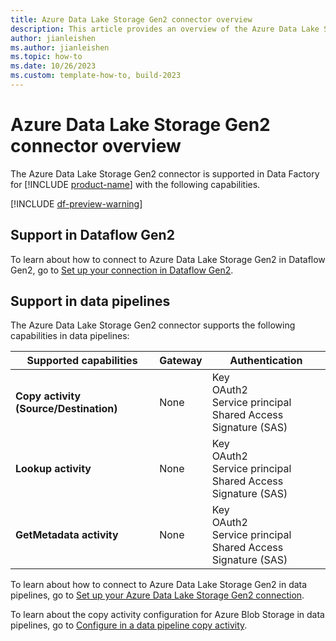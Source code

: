 ```yaml
---
title: Azure Data Lake Storage Gen2 connector overview
description: This article provides an overview of the Azure Data Lake Storage Gen2 connector in Data Factory in Microsoft Fabric.
author: jianleishen
ms.author: jianleishen
ms.topic: how-to
ms.date: 10/26/2023
ms.custom: template-how-to, build-2023
---
```


# Azure Data Lake Storage Gen2 connector overview

The Azure Data Lake Storage Gen2 connector is supported in Data Factory for [!INCLUDE [product-name](../includes/product-name.md)] with the following capabilities.

[!INCLUDE [df-preview-warning](includes/data-factory-preview-warning.md)]

## Support in Dataflow Gen2

To learn about how to connect to Azure Data Lake Storage Gen2 in Dataflow Gen2, go to [Set up your connection in Dataflow Gen2](connector-azure-data-lake-storage-gen2.md#set-up-your-connection-in-dataflow-gen2).

## Support in data pipelines

The Azure Data Lake Storage Gen2 connector supports the following capabilities in data pipelines:

| Supported capabilities | Gateway | Authentication |
| --- | --- | ---|
| **Copy activity (Source/Destination)** | None | Key<br/>OAuth2<br/>Service principal<br/>Shared Access Signature (SAS) |
| **Lookup activity** | None | Key<br/>OAuth2<br/>Service principal<br/>Shared Access Signature (SAS) |
| **GetMetadata activity** | None | Key<br/>OAuth2<br/>Service principal<br/>Shared Access Signature (SAS) |

To learn about how to connect to Azure Data Lake Storage Gen2 in data pipelines, go to [Set up your Azure Data Lake Storage Gen2 connection](connector-azure-data-lake-storage-gen2.md#set-up-your-connection-in-a-data-pipeline).

To learn about the copy activity configuration for Azure Blob Storage in data pipelines, go to [Configure in a data pipeline copy activity](connector-azure-data-lake-storage-gen2-copy-activity.md).
